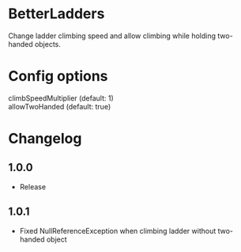 # BetterLadders
Change ladder climbing speed and allow climbing while holding two-handed objects.

# Config options
climbSpeedMultiplier (default: 1)\
allowTwoHanded (default: true)

# Changelog
## 1.0.0
- Release
## 1.0.1
- Fixed NullReferenceException when climbing ladder without two-handed object